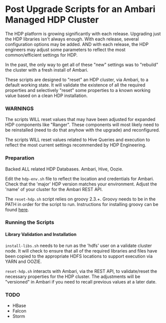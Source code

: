 # Post Upgrade Scripts for an Ambari Managed HDP Cluster

The HDP platform is growing significantly with each release.  Upgrading just the HDP libraries isn't always enough.  With each release, several configuration options may be added.  AND with each release, the HDP engineers may adjust some parameters to reflect the most common/efficient settings for HDP.

In the past, the only way to get all of these "new" settings was to "rebuild" the cluster with a fresh install of Ambari.

These scripts are designed to "reset" an HDP cluster, via Ambari, to a default working state.  It will validate the existence of all the required properties and selectively "reset" some properties to a known working value based on a clean HDP installation.

### WARNINGS

The scripts WILL reset values that may have been adjusted for expanded HDP components like "Ranger".  These components will most likely need to be reinstalled (need to do that anyhow with the upgrade) and reconfigured.

The scripts WILL reset values related to Hive Queries and execution to reflect the most current settings recommended by HDP Engineering.

### Preparation

Backed ALL related HDP Databases. Ambari, Hive, Oozie.

Edit the `hdp-env.sh` file to reflect the location and credentials for Ambari.  Check that the 'major' HDP version matches your environment. Adjust the 'name' of your cluster for the Ambari REST API.

The `reset-hdp.sh` script relies on groovy 2.3.+.  Groovy needs to be in the PATH in order for the script to run. Instructions for installing groovy can be found [here](http://groovy.codehaus.org/Installing+Groovy).

### Running the Scripts

#### Library Validation and Installation

`install-libs.sh` needs to be run as the 'hdfs' user on a validate cluster node.  It will check to ensure that all of the required libraries and files have been copied to the appropriate HDFS locations to support execution via YARN and OOZIE.

`reset-hdp.sh` interacts with Ambari, via the REST API, to validate/reset the necessary properties for the HDP cluster.  The adjustments will be "versioned" in Ambari if you need to recall previous values at a later date.

### TODO

- HBase
- Falcon
- Storm